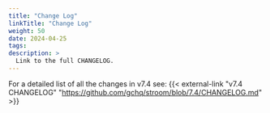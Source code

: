 ```yaml
---
title: "Change Log"
linkTitle: "Change Log"
weight: 50
date: 2024-04-25
tags: 
description: >
  Link to the full CHANGELOG.
---
```


For a detailed list of all the changes in v7.4 see:
{{< external-link "v7.4 CHANGELOG" "https://github.com/gchq/stroom/blob/7.4/CHANGELOG.md" >}} 
